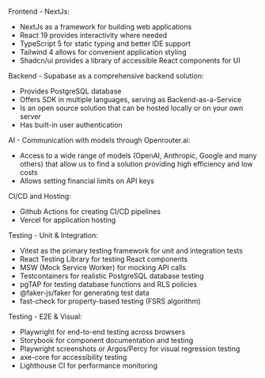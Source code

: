 <tech-stack>

Frontend - NextJs:

- NextJs as a framework for building web applications
- React 19 provides interactivity where needed
- TypeScript 5 for static typing and better IDE support
- Tailwind 4 allows for convenient application styling
- Shadcn/ui provides a library of accessible React components for UI

Backend - Supabase as a comprehensive backend solution:

- Provides PostgreSQL database
- Offers SDK in multiple languages, serving as Backend-as-a-Service
- Is an open source solution that can be hosted locally or on your own server
- Has built-in user authentication

AI - Communication with models through Openrouter.ai:

- Access to a wide range of models (OpenAI, Anthropic, Google and many others) that allow us to find a solution providing high efficiency and low costs
- Allows setting financial limits on API keys

CI/CD and Hosting:

- Github Actions for creating CI/CD pipelines
- Vercel for application hosting

Testing - Unit & Integration:

- Vitest as the primary testing framework for unit and integration tests
- React Testing Library for testing React components
- MSW (Mock Service Worker) for mocking API calls
- Testcontainers for realistic PostgreSQL database testing
- pgTAP for testing database functions and RLS policies
- @faker-js/faker for generating test data
- fast-check for property-based testing (FSRS algorithm)

Testing - E2E & Visual:

- Playwright for end-to-end testing across browsers
- Storybook for component documentation and testing
- Playwright screenshots or Argos/Percy for visual regression testing
- axe-core for accessibility testing
- Lighthouse CI for performance monitoring

</tech-stack>
